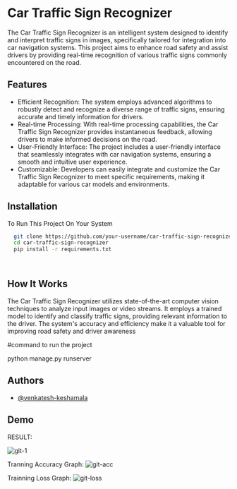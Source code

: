 
# Car Traffic Sign Recognizer

The Car Traffic Sign Recognizer is an intelligent system designed to identify and interpret traffic signs in images, specifically tailored for integration into car navigation systems. This project aims to enhance road safety and assist drivers by providing real-time recognition of various traffic signs commonly encountered on the road.

## Features

- Efficient Recognition: The system employs advanced algorithms to robustly detect and recognize a diverse range of traffic signs, ensuring accurate and timely information for drivers.
- Real-time Processing: With real-time processing capabilities, the Car Traffic Sign Recognizer provides instantaneous feedback, allowing drivers to make informed decisions on the road.
- User-Friendly Interface: The project includes a user-friendly interface that seamlessly integrates with car navigation systems, ensuring a smooth and intuitive user experience.
- Customizable: Developers can easily integrate and customize the Car Traffic Sign Recognizer to meet specific requirements, making it adaptable for various car models and environments.


## Installation

To Run This Project On Your System
```bash
  git clone https://github.com/your-username/car-traffic-sign-recognizer.git
  cd car-traffic-sign-recognizer
  pip install -r requirements.txt

 


```
    
## How It Works

The Car Traffic Sign Recognizer utilizes state-of-the-art computer vision techniques to analyze input images or video streams. It employs a trained model to identify and classify traffic signs, providing relevant information to the driver. The system's accuracy and efficiency make it a valuable tool for improving road safety and driver awareness


#command to run the project 

python manage.py runserver 
## Authors

- [@venkatesh-keshamala](https://www.github.com/venkatesh-keshamala)


## Demo

RESULT:

![git-1](https://github.com/venkatesh-keshamala/Car-Traffic-Sign-Recognizer/assets/116023226/1ec88196-f2dd-44b6-aa1b-4c95c568a2a9)

Tranning Accuracy Graph:
![git-acc](https://github.com/venkatesh-keshamala/Car-Traffic-Sign-Recognizer/assets/116023226/4bdc2880-1ef4-4efe-9d63-beafa707608e)

Trainning Loss Graph:
![git-loss](https://github.com/venkatesh-keshamala/Car-Traffic-Sign-Recognizer/assets/116023226/280bcedf-1578-4c18-b447-aa2ba2e5f888)
